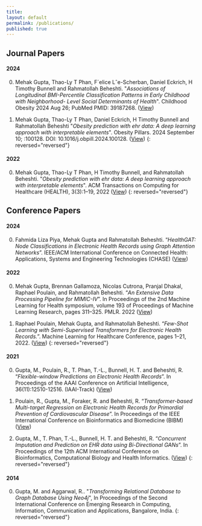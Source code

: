 ```yaml
---
title:
layout: default
permalink: /publications/
published: true
---
```


## Journal Papers

#### 2024
0. Mehak Gupta, Thao-Ly T Phan, F´elice Lˆe-Scherban, Daniel Eckrich, H Timothy Bunnell and Rahmatollah Beheshti. "*Associations of
Longitudinal BMI-Percentile Classification Patterns in Early Childhood with Neighborhood-
Level Social Determinants of Health*". Childhood Obesity 2024 Aug 26; PubMed PMID: 39187268. ([View]([https://dl.acm.org/doi/abs/10.1145/3506719](https://www.liebertpub.com/doi/pdf/10.1089/chi.2023.0157?casa_token=cvdNk8GzCf8AAAAA:zceYGTk5ZQwnWCpJI2k8Tj35lQLNG8VIfSlbk6xtbP3JPjCeOf076p4v5nj1TtzjuMFL6aUZxLbMuyI))) 

0. Mehak Gupta, Thao-Ly T Phan, Daniel Eckrich, H Timothy Bunnell and Rahmatollah Beheshti "*Obesity prediction with ehr data: A deep learning approach with interpretable elements*". Obesity Pillars. 2024 September 10; :100128. DOI: 10.1016/j.obpill.2024.100128. ([View]([https://dl.acm.org/doi/abs/10.1145/3506719](https://pubmed.ncbi.nlm.nih.gov/39315061/))) 
{: reversed="reversed"}

#### 2022
0. Mehak Gupta, Thao-Ly T Phan, H Timothy Bunnell, and Rahmatollah Beheshti. "*Obesity prediction with ehr data: A deep learning approach with interpretable elements*". ACM Transactions on Computing for Healthcare (HEALTH), 3(3):1–19, 2022 ([View](https://dl.acm.org/doi/abs/10.1145/3506719)) 
{: reversed="reversed"}


## Conference Papers

#### 2024
0. Fahmida Liza Piya, Mehak Gupta and Rahmatollah Beheshti. “*HealthGAT: Node Classifications in Electronic Health Records using Graph Attention Networks*”. IEEE/ACM International Conference on Connected Health: Applications, Systems and Engineering Technologies (CHASE) ([View]([https://proceedings.mlr.press/v193/gupta22a.html](https://dl.acm.org/doi/10.1109/CHASE60773.2024.00022)))

#### 2022
0. Mehak Gupta, Brennan Gallamoza, Nicolas Cutrona, Pranjal Dhakal, Raphael Poulain, and Rahmatollah Beheshti. “*An Extensive Data Processing Pipeline for MIMIC-IV*”. In Proceedings of the 2nd Machine Learning for Health symposium, volume 193 of Proceedings of Machine Learning Research, pages 311–325. PMLR. 2022 ([View](https://proceedings.mlr.press/v193/gupta22a.html))

0. Raphael Poulain, Mehak Gupta, and Rahmatollah Beheshti. “*Few-Shot Learning with Semi-Supervised Transformers for Electronic Health Records.*”. Machine Learning for Healthcare Conference, pages 1–21, 2022. ([View](https://static1.squarespace.com/static/59d5ac1780bd5ef9c396eda6/t/62e97a83db963576550e863e/1659468419684/131+MLHC_Raphael_CEHR_GAN_BERT+\%281\%29.pdf))
{: reversed="reversed"}


#### 2021
0. Gupta, M., Poulain, R., T. Phan, T.-L., Bunnell, H. T. and Beheshti, R. “*Flexible-window Predictions on Electronic Health Records*”. In Proceedings of the AAAI Conference on Artificial Intelligence, 36(11):12510-12516. (IAAI-Track) ([View](https://ojs.aaai.org/index.php/AAAI/article/view/21520))

0. Poulain, R., Gupta, M., Foraker, R. and Beheshti, R. “*Transformer-based Multi-target Regression on Electronic Health Records for Primordial Prevention of Cardiovascular Disease*”. In Proceedings of the IEEE International Conference on Bioinformatics and Biomedicine (BIBM) ([View](https://ieeexplore.ieee.org/document/9669441))

0. Gupta, M., T. Phan, T.-L., Bunnell, H. T. and Beheshti, R. “*Concurrent Imputation and Prediction on EHR data using Bi-Directional GANs*”. In Proceedings of the 12th ACM International Conference on Bioinformatics, Computational Biology and Health Informatics. ([View](https://dl.acm.org/doi/abs/10.1145/3459930.3469512))
{: reversed="reversed"}

#### 2014
0. Gupta, M. and Aggarwal, R.. "*Transforming Relational Database to Graph Database Using Neo4j*", In Proceedings of the Second International Conference on Emerging Research in Computing, Information, Communication and Applications, Bangalore, India.
{: reversed="reversed"}

